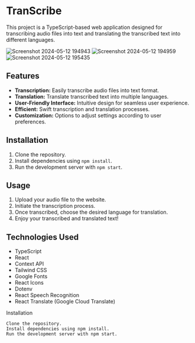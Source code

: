 # TranScribe

This project is a TypeScript-based web application designed for transcribing audio files into text and translating the transcribed text into different languages.


![Screenshot 2024-05-12 194943](https://github.com/CocoShesh/Transcribe/assets/110368170/8a4a8af6-4043-47e4-b3d4-46621ec8f8c5)
![Screenshot 2024-05-12 194959](https://github.com/CocoShesh/Transcribe/assets/110368170/23d3920d-d100-4c27-92a9-18c43771ce0f)
![Screenshot 2024-05-12 195435](https://github.com/CocoShesh/Transcribe/assets/110368170/f833498d-7bcb-4302-81d4-9aa6778a9c4c)


## Features

- **Transcription:** Easily transcribe audio files into text format.
- **Translation:** Translate transcribed text into multiple languages.
- **User-Friendly Interface:** Intuitive design for seamless user experience.
- **Efficient:** Swift transcription and translation processes.
- **Customization:** Options to adjust settings according to user preferences.

## Installation

1. Clone the repository.
2. Install dependencies using `npm install`.
3. Run the development server with `npm start`.

## Usage

1. Upload your audio file to the website.
2. Initiate the transcription process.
3. Once transcribed, choose the desired language for translation.
4. Enjoy your transcribed and translated text!

## Technologies Used

- TypeScript
- React
- Context API
- Tailwind CSS
- Google Fonts
- React Icons
- Dotenv
- React Speech Recognition
- React Translate (Google Cloud Translate)

  
Installation

    Clone the repository.
    Install dependencies using npm install.
    Run the development server with npm start.


